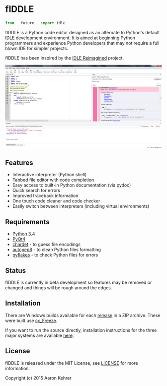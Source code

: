# fIDDLE
```python
from __future__ import idle
```

fIDDLE is a Python code editor designed as an alternate to Python's default IDLE development environment. It is aimed
at beginning Python programmers and experience Python developers that may not require a full blown IDE for simpler
projects.

fIDDLE has been inspired by the [IDLE Reimagined](https://github.com/asweigart/idle-reimagined) project.

![0.2dev](./media/fiddle_0.3dev_main.png)

## Features
 - Interactive interpreter (Python shell)
 - Tabbed file editor with code completion
 - Easy access to built-in Python documentation (via pydoc)
 - Quick search for errors
 - Improved traceback information
 - One touch code cleaner and code checker
 - Easily switch between interpreters (including virtual environments)

## Requirements
 - [Python 3.4](https://www.python.org/downloads/)
 - [PyQt4](https://www.riverbankcomputing.com/software/pyqt/download)
 - [chardet](https://pypi.python.org/pypi/chardet) - to guess file encodings
 - [autopep8](https://pypi.python.org/pypi/autopep8) - to clean Python files formatting
 - [pyflakes](https://pypi.python.org/pypi/pyflakes) - to check Python files for errors

## Status
fIDDLE is currently in beta development so features may be removed or changed and things will be rough around the
edges.

## Installation
There are Windows builds available for each [release](https://github.com/akehrer/fiddle/wiki/Installation) in a ZIP
archive. These were built use [cx_Freeze](http://cx-freeze.sourceforge.net/).

If you want to run the source directly, installation instructions for the three major systems are available
[here](https://github.com/akehrer/fiddle/wiki/Installation).

## License
fIDDLE is released under the MIT License, see [LICENSE](./LICENSE) for more information.

Copyright (c) 2015 Aaron Kehrer
